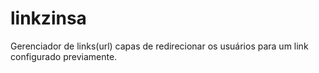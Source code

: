 # linkzinsa
Gerenciador de links(url) capas de redirecionar os usuários para um link configurado previamente.
